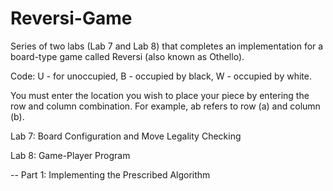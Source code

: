 # Reversi-Game
Series of two labs (Lab 7 and Lab 8) that completes an implementation for a board-type game called Reversi (also known as Othello).

Code: 
U - for unoccupied,
B - occupied by black,
W - occupied by white.

You must enter the location you wish to place your piece by entering the row and column combination. For example, ab refers to row (a) and column (b).


Lab 7: Board Configuration and Move Legality Checking


Lab 8: Game-Player Program

   -- Part 1: Implementing the Prescribed Algorithm

